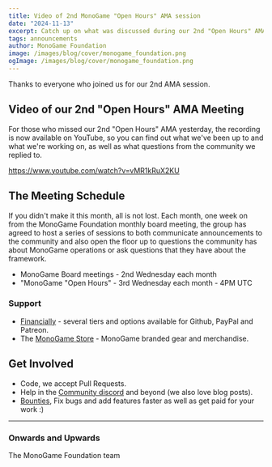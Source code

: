 ```yaml
---
title: Video of 2nd MonoGame "Open Hours" AMA session
date: "2024-11-13"
excerpt: Catch up on what was discussed during our 2nd "Open Hours" AMA
tags: announcements
author: MonoGame Foundation
image: /images/blog/cover/monogame_foundation.png
ogImage: /images/blog/cover/monogame_foundation.png
---
```


Thanks to everyone who joined us for our 2nd AMA session.

## Video of our 2nd "Open Hours" AMA Meeting

For those who missed our 2nd "Open Hours" AMA yesterday, the recording is now available on YouTube, so you can find out what we've been up to and what we're working on, as well as what questions from the community we replied to.

https://www.youtube.com/watch?v=vMR1kRuX2KU


## The Meeting Schedule

If you didn't make it this month, all is not lost. Each month, one week on from the MonoGame Foundation monthly board meeting, the group has agreed to host a series of sessions to both communicate announcements to the community and also open the floor up to questions the community has about MonoGame operations or ask questions that they have about the framework.

* MonoGame Board meetings - 2nd Wednesday each month
* "MonoGame "Open Hours" - 3rd Wednesday each month - 4PM UTC

### Support

- [Financially](https://monogame.net/donate/) - several tiers and options available for Github, PayPal and Patreon.
- The [MonoGame Store](https://store.monogame.net) - MonoGame branded gear and merchandise.

## Get Involved

- Code, we accept Pull Requests.
- Help in the [Community discord](https://discord.gg/monogame) and beyond (we also love blog posts).
- [Bounties](https://github.com/MonoGame/MonoGame/issues/8120), Fix bugs and add features faster as well as get paid for your work :)

---

### Onwards and Upwards

The MonoGame Foundation team